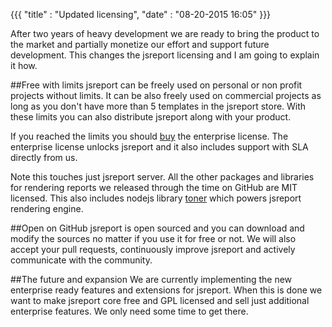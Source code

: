 {{{
    "title"    : "Updated licensing",
    "date"     : "08-20-2015 16:05"
}}}

After two years of heavy development we are ready to bring the product to the market and partially monetize our effort and support future development. This changes the jsreport licensing and I am going to explain it how.

##Free with limits
jsreport can be freely used on personal or non profit projects without limits. It can be also freely used on commercial projects as long as you don't have more than 5 templates in the jsreport store. With these limits you can also distribute jsreport along with your product.

If you reached the limits you should [buy](https://jsreport.net/buy) the enterprise license. The enterprise license unlocks jsreport and it also includes support with SLA directly from us.

Note this touches just jsreport server. All the other packages and libraries for rendering reports we released through the time on GitHub are MIT licensed. This also includes nodejs library [toner](https://github.com/jsreport/toner) which powers jsreport rendering engine.


##Open on GitHub
jsreport is open sourced and you can download and modify the sources no matter if you use it for free or not. We will also accept your pull requests, continuously improve jsreport  and actively communicate with the community. 

##The future and expansion
We are currently implementing the new enterprise ready features and extensions for jsreport. When this is done we want to make jsreport core free and GPL licensed and sell just additional enterprise features. We only need some time to get there.